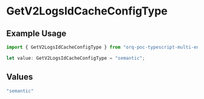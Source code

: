 # GetV2LogsIdCacheConfigType

## Example Usage

```typescript
import { GetV2LogsIdCacheConfigType } from "orq-poc-typescript-multi-env-version/models/operations";

let value: GetV2LogsIdCacheConfigType = "semantic";
```

## Values

```typescript
"semantic"
```